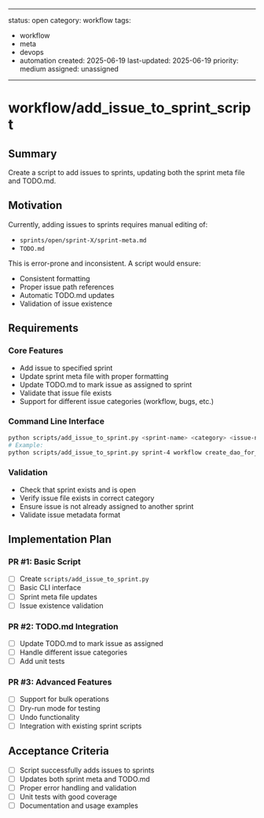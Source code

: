 ------------------------
status: open
category: workflow
tags:
- workflow
- meta
- devops
- automation
created: 2025-06-19
last-updated: 2025-06-19
priority: medium
assigned: unassigned
------------------------
# workflow/add_issue_to_sprint_script

## Summary

Create a script to add issues to sprints, updating both the sprint meta file and TODO.md.

## Motivation

Currently, adding issues to sprints requires manual editing of:
- `sprints/open/sprint-X/sprint-meta.md`
- `TODO.md`

This is error-prone and inconsistent. A script would ensure:
- Consistent formatting
- Proper issue path references
- Automatic TODO.md updates
- Validation of issue existence

## Requirements

### Core Features
- Add issue to specified sprint
- Update sprint meta file with proper formatting
- Update TODO.md to mark issue as assigned to sprint
- Validate that issue file exists
- Support for different issue categories (workflow, bugs, etc.)

### Command Line Interface
```bash
python scripts/add_issue_to_sprint.py <sprint-name> <category> <issue-name>
# Example:
python scripts/add_issue_to_sprint.py sprint-4 workflow create_dao_for_smart_agent_integration
```

### Validation
- Check that sprint exists and is open
- Verify issue file exists in correct category
- Ensure issue is not already assigned to another sprint
- Validate issue metadata format

## Implementation Plan

### PR #1: Basic Script
- [ ] Create `scripts/add_issue_to_sprint.py`
- [ ] Basic CLI interface
- [ ] Sprint meta file updates
- [ ] Issue existence validation

### PR #2: TODO.md Integration
- [ ] Update TODO.md to mark issue as assigned
- [ ] Handle different issue categories
- [ ] Add unit tests

### PR #3: Advanced Features
- [ ] Support for bulk operations
- [ ] Dry-run mode for testing
- [ ] Undo functionality
- [ ] Integration with existing sprint scripts

## Acceptance Criteria
- [ ] Script successfully adds issues to sprints
- [ ] Updates both sprint meta and TODO.md
- [ ] Proper error handling and validation
- [ ] Unit tests with good coverage
- [ ] Documentation and usage examples 